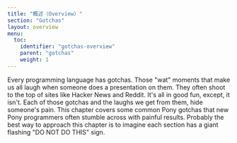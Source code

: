 ```yaml
---
title: "概述（Overview）"
section: "Gotchas"
layout: overview
menu:
  toc:
    identifier: "gotchas-overview"
    parent: "gotchas"
    weight: 1
---
```


Every programming language has gotchas. Those "wat" moments that make us all laugh when someone does a presentation on them. They often shoot to the top of sites like Hacker News and Reddit. It's all in good fun, except, it isn't. Each of those gotchas and the laughs we get from them, hide someone's pain. This chapter covers some common Pony gotchas that new Pony programmers often stumble across with painful results. Probably the best way to approach this chapter is to imagine each section has a giant flashing "DO NOT DO THIS" sign.
